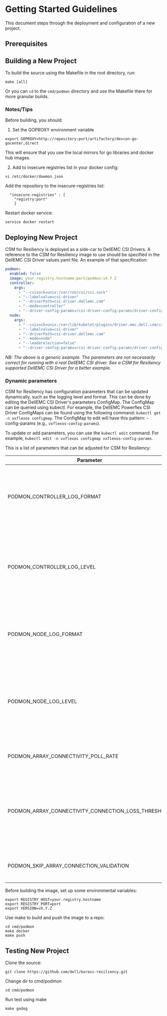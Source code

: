 <!--
Copyright (c) 2021 Dell Inc., or its subsidiaries. All Rights Reserved.

Licensed under the Apache License, Version 2.0 (the "License");
you may not use this file except in compliance with the License.
You may obtain a copy of the License at

    http://www.apache.org/licenses/LICENSE-2.0
-->

# Getting Started Guidelines
This document steps through the deployment and configuration of a new project.

## Prerequisites


## Building a New Project
To build the source using the Makefile in the root directory, run:
```
make [all]
```

Or you can `cd` to the `cmd/podman` directory and use the Makefile there for more granular builds.

### Notes/Tips

Before building, you should:

1. Set the GOPROXY environment variable
```
export GOPROXY=http://repository:port/artifactory/devcon-go-gocenter,direct
```
This will ensure that you use the local mirrors for go libraries and docker hub images.


2. Add to insecure registries list in your docker config:
```
vi /etc/docker/daemon.json
``` 
Add the repository to the insecure-registries list:
```
  "insecure-registries" : [
    "registry:port"
    ]
```
Restart docker service:
```
service docker restart
```

## Deploying New Project
CSM for Resiliency is deployed as a side-car to DellEMC CSI Drivers. A reference to the CSM for Resiliency image 
to use should be specified in the DellEMC CSI Driver values.yaml file. An example of that specification:

```yaml
podmon:
  enabled: false
  image: your.registry.hostname:port/podmon:vX.Y.Z
  controller:
    args:
      - "--csisock=unix:/var/run/csi/csi.sock"
      - "--labelvalue=csi-driver"
      - "--driverPath=csi-driver.dellemc.com"
      - "--mode=controller"
      - "--driver-config-params=/csi-driver-config-params/driver-config-params.yaml"
  node:
    args:
      - "--csisock=unix:/var/lib/kubelet/plugins/driver.emc.dell.com/csi_sock"
      - "--labelvalue=csi-driver"
      - "--driverPath=csi-driver.dellemc.com"
      - "--mode=node"
      - "--leaderelection=false"
      - "--driver-config-params=/csi-driver-config-params/driver-config-params.yaml"
```

_NB: The above is a generic example. The parameters are not necessarily correct for running with a real DellEMC CSI driver._
_See a CSM for Resiliency supported DellEMC CSI Driver for a better example._

### Dynamic parameters

CSM for Resiliency has configuration parameters that can be updated dynamically, such as the logging level and format. This can be 
done by editing the DellEMC CSI Driver's parameters ConfigMap. The ConfigMap can be queried using kubectl. 
For example, the DellEMC Powerflex CSI Driver ConfigMaps can be found using the following command: `kubectl get -n vxflexos configmap`. 
The ConfigMap to edit will have this pattern: <storage>-config-params (e.g., `vxflexos-config-params`).

To update or add parameters, you can use the `kubectl edit` command. For example, `kubectl edit -n vxflexos configmap vxflexos-config-params`.

This is a list of parameters that can be adjusted for CSM for Resiliency:

| Parameter | Type | Default | Description |
| --------- | ---- | ------- | ----------- |
| PODMON_CONTROLLER_LOG_FORMAT | String | "TEXT" |Logging format output for the controller podmon sidecar. Should be "text" or "json" |
| PODMON_CONTROLLER_LOG_LEVEL | String | "debug" |Logging level for the controller podmon sidecar. Standard values: 'info', 'error', 'warning', 'debug', 'trace' |
| PODMON_NODE_LOG_FORMAT | String | "TEXT" |Logging format output for the node podmon sidecar. Should be "text" or "json" |
| PODMON_NODE_LOG_LEVEL | String | "debug" |Logging level for the node podmon sidecar. Standard values: 'info', 'error', 'warning', 'debug', 'trace' |
| PODMON_ARRAY_CONNECTIVITY_POLL_RATE | Integer (>0) | 15 |An interval in seconds to poll the underlying array | 
| PODMON_ARRAY_CONNECTIVITY_CONNECTION_LOSS_THRESHOLD | Integer (>0) | 3 |A value representing the number of failed connection poll intervals before marking the array connectivity as lost |
| PODMON_SKIP_ARRAY_CONNECTION_VALIDATION | Boolean | false |Flag to disable the array connectivity check |

Before building the image, set up some environmental variables:
```shell
export REGISTRY_HOST=your.registry.hostname
export REGISTRY_PORT=port
export VERSION=vX.Y.Z
```

Use make to build and push the image to a repo:
```shell
cd cmd/podmon
make docker 
make push
```

## Testing New Project
Clone the source:
```shell
git clone https://github.com/dell/karavi-resiliency.git
```

Change dir to cmd/podmon
```shell
cd cmd/podmon
```

Run test using make
```shell
make godog
```
